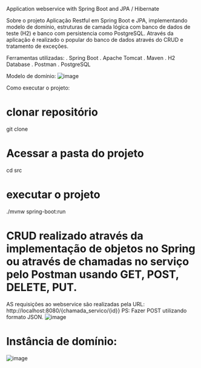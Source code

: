 Application webservice with Spring Boot and JPA / Hibernate

Sobre o projeto
Aplicação Restful em Spring Boot e JPA, implementando modelo de domínio, estruturas de camada lógica com banco de dados de teste (H2) e banco com persistencia como PostgreSQL. 
Através da aplicação é realizado o popular do banco de dados através do CRUD e tratamento de exceções. 

Ferramentas utilizadas:
  . Spring Boot
  . Apache Tomcat
  . Maven
  . H2 Database
  . Postman
  . PostgreSQL

Modelo de domínio:
![image](https://github.com/DiegoClemente/workshop-springboot3-jpa/assets/22910400/3440de53-6d06-4dc8-b289-3ae0fcf20b2b)


Como executar o projeto:
# clonar repositório
git clone 

# Acessar a pasta do projeto
cd src

# executar o projeto
./mvnw spring-boot:run

# CRUD realizado através da implementação de objetos no Spring ou através de chamadas no serviço pelo Postman usando GET, POST, DELETE, PUT. 
AS requisições ao webservice são realizadas pela URL: http://localhost:8080/{chamada_servico/{id}}
PS: Fazer POST utilizando formato JSON.
![image](https://github.com/DiegoClemente/workshop-springboot3-jpa/assets/22910400/1b66e023-7131-4c14-98af-de1f3aec5274)

# Instância de domínio:
![image](https://github.com/DiegoClemente/workshop-springboot3-jpa/assets/22910400/9919fc21-fb82-464a-8a80-5fc5adafff91)
